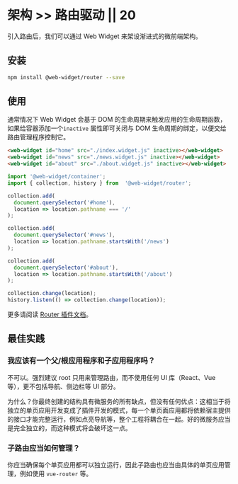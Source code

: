 # 架构 >> 路由驱动 || 20

引入路由后，我们可以通过 Web Widget 来架设渐进式的微前端架构。

## 安装

```bash
npm install @web-widget/router --save
```

## 使用

通常情况下 Web Widget 会基于 DOM 的生命周期来触发应用的生命周期函数，如果给容器添加一个`inactive` 属性即可关闭与 DOM 生命周期的绑定，以便交给路由管理程序控制它。

```html
<web-widget id="home" src="./index.widget.js" inactive></web-widget>
<web-widget id="news" src="./news.widget.js" inactive></web-widget>
<web-widget id="about" src="./about.widget.js" inactive></web-widget>
```

```js
import '@web-widget/container';
import { collection, history } from  '@web-widget/router';

collection.add(
  document.querySelector('#home'),
  location => location.pathname === '/'
);

collection.add(
  document.querySelector('#news'),
  location => location.pathname.startsWith('/news')
);

collection.add(
  document.querySelector('#about'),
  location => location.pathname.startsWith('/about')
);

collection.change(location);
history.listen(() => collection.change(location));
```

更多请阅读 [Router 插件文档](../../docs/container/plugins/router.md)。

## 最佳实践

### 我应该有一个父/根应用程序和子应用程序吗？

不可以。强烈建议 root 只用来管理路由，而不使用任何 UI 库（React、Vue 等），更不包括导航、侧边栏等 UI 部分。

为什么？你最终创建的结构具有微服务的所有缺点，但没有任何优点：这相当于将独立的单页应用开发变成了插件开发的模式，每一个单页面应用都将依赖宿主提供的接口才能完整运行，例如点亮导航等，整个工程将耦合在一起。好的微服务应当是完全独立的，而这种模式将会破坏这一点。

### 子路由应当如何管理？

你应当确保每个单页应用都可以独立运行，因此子路由也应当由具体的单页应用管理，例如使用 `vue-router` 等。
